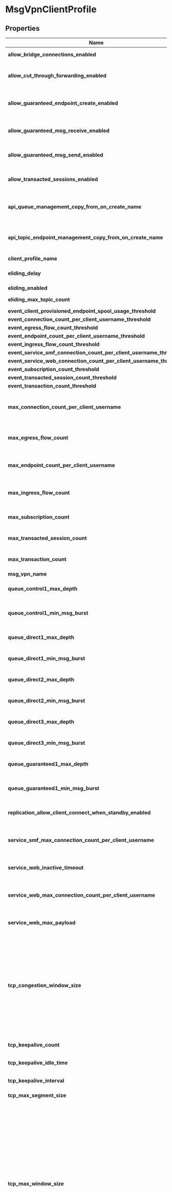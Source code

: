 # MsgVpnClientProfile

## Properties
Name | Type | Description | Notes
------------ | ------------- | ------------- | -------------
**allow_bridge_connections_enabled** | **bool** | Enable or disable allowing bridge connections to login. The default value is &#x60;false&#x60;. | [optional] 
**allow_cut_through_forwarding_enabled** | **bool** | Enable or disable allowing a client to bind to topic endpoints or queues with cut-through forwarding. Changing this value does not affect existing sessions. The default value is &#x60;false&#x60;. | [optional] 
**allow_guaranteed_endpoint_create_enabled** | **bool** | Enable or disable allowing a client to create topic endponts or queues for the receiving of persistent or non-persistent messages. Changing this value does not affect existing sessions. The default value is &#x60;false&#x60;. | [optional] 
**allow_guaranteed_msg_receive_enabled** | **bool** | Enable or disable allowing a client to bind to topic endpoints or queues for the receiving of persistent or non-persistent messages. Changing this value does not affect existing sessions. The default value is &#x60;false&#x60;. | [optional] 
**allow_guaranteed_msg_send_enabled** | **bool** | Enable or disable allowing a client to send persistent and non-persistent messages. Changing this value does not affect existing sessions. The default value is &#x60;false&#x60;. | [optional] 
**allow_transacted_sessions_enabled** | **bool** | Enable or disable allowing a client to use trasacted sessions to bundle persistent or non-persistent message send and receives. Changing this value does not affect existing sessions. The default value is &#x60;false&#x60;. | [optional] 
**api_queue_management_copy_from_on_create_name** | **str** | The name of a queue to copy settings from when a new queue is created by an API. The referenced queue must exist. The default is to have no &#x60;apiQueueManagementCopyFromOnCreateName&#x60;. | [optional] 
**api_topic_endpoint_management_copy_from_on_create_name** | **str** | The name of a topic-endpoint to copy settings from when a new topic-endpoint is created by an API. The referenced topic-endpoint must exist. The default is to have no &#x60;apiTopicEndpointManagementCopyFromOnCreateName&#x60;. | [optional] 
**client_profile_name** | **str** | The name of the Client Profile. | [optional] 
**eliding_delay** | **int** | The eliding delay interval (in milliseconds). 0 means no delay in delivering the message to the client. The default value is &#x60;0&#x60;. | [optional] 
**eliding_enabled** | **bool** | Enables or disables eliding. The default value is &#x60;false&#x60;. | [optional] 
**eliding_max_topic_count** | **int** | The maximum number of topics that can be tracked for eliding on a per client basis. The default value is &#x60;256&#x60;. | [optional] 
**event_client_provisioned_endpoint_spool_usage_threshold** | [**EventThresholdByPercent**](EventThresholdByPercent.md) |  | [optional] 
**event_connection_count_per_client_username_threshold** | [**EventThreshold**](EventThreshold.md) |  | [optional] 
**event_egress_flow_count_threshold** | [**EventThreshold**](EventThreshold.md) |  | [optional] 
**event_endpoint_count_per_client_username_threshold** | [**EventThreshold**](EventThreshold.md) |  | [optional] 
**event_ingress_flow_count_threshold** | [**EventThreshold**](EventThreshold.md) |  | [optional] 
**event_service_smf_connection_count_per_client_username_threshold** | [**EventThreshold**](EventThreshold.md) |  | [optional] 
**event_service_web_connection_count_per_client_username_threshold** | [**EventThreshold**](EventThreshold.md) |  | [optional] 
**event_subscription_count_threshold** | [**EventThreshold**](EventThreshold.md) |  | [optional] 
**event_transacted_session_count_threshold** | [**EventThreshold**](EventThreshold.md) |  | [optional] 
**event_transaction_count_threshold** | [**EventThreshold**](EventThreshold.md) |  | [optional] 
**max_connection_count_per_client_username** | **int** | The maximum number of client connections that can be simultaneously connected with the same client-username. This value may be higher than supported by the hardware. The default is the max value supported by the hardware. | [optional] 
**max_egress_flow_count** | **int** | The maximum number of egress flows that can be created by a single client associated with this client-profile. The default is the max value supported by the hardware. | [optional] 
**max_endpoint_count_per_client_username** | **int** | The maximum number of queues and topic endpoints that can be created across clients using the same client-username associated with this client-profile. The default is the max value supported by the hardware. | [optional] 
**max_ingress_flow_count** | **int** | The maximum number of ingress flows that can be created by a single client associated with this client-profile. The default is the max value supported by the hardware. | [optional] 
**max_subscription_count** | **int** | The maximum number of subscriptions for a single client associated with this client-profile. The default varies by platform. | [optional] 
**max_transacted_session_count** | **int** | The maximum number of transacted sessions that can be created by a single client associated with this client-profile. The default value is &#x60;10&#x60;. | [optional] 
**max_transaction_count** | **int** | The maximum number of transacted sessions that can be created by a single client associated with this client-profile. The default varies by platform. | [optional] 
**msg_vpn_name** | **str** | The name of the Message VPN. | [optional] 
**queue_control1_max_depth** | **int** | The maximum depth of the C-1 queue measured in work units. Each work unit is 2048 bytes of data. The default value is &#x60;20000&#x60;. | [optional] 
**queue_control1_min_msg_burst** | **int** | The minimum number of messages that must be on the C-1 queue before its depth is checked against the &#x60;queueControl1MaxDepth&#x60; setting. The default value is &#x60;4&#x60;. | [optional] 
**queue_direct1_max_depth** | **int** | The maximum depth of the D-1 queue measured in work units. Each work unit is 2048 bytes of data. The default value is &#x60;20000&#x60;. | [optional] 
**queue_direct1_min_msg_burst** | **int** | The minimum number of messages that must be on the D-1 queue before its depth is checked against the &#x60;queueDirect1MaxDepth&#x60; setting. The default value is &#x60;4&#x60;. | [optional] 
**queue_direct2_max_depth** | **int** | The maximum depth of the D-2 queue measured in work units. Each work unit is 2048 bytes of data. The default value is &#x60;20000&#x60;. | [optional] 
**queue_direct2_min_msg_burst** | **int** | The minimum number of messages that must be on the D-2 queue before its depth is checked against the &#x60;queueDirect2MaxDepth&#x60; setting. The default value is &#x60;4&#x60;. | [optional] 
**queue_direct3_max_depth** | **int** | The maximum depth of the D-3 queue measured in work units. Each work unit is 2048 bytes of data. The default value is &#x60;20000&#x60;. | [optional] 
**queue_direct3_min_msg_burst** | **int** | The minimum number of messages that must be on the D-3 queue before its depth is checked against the &#x60;queueDirect3MaxDepth&#x60; setting. The default value is &#x60;4&#x60;. | [optional] 
**queue_guaranteed1_max_depth** | **int** | The maximum depth of the G-1 queue measured in work units. Each work unit is 2048 bytes of data. The default value is &#x60;20000&#x60;. | [optional] 
**queue_guaranteed1_min_msg_burst** | **int** | The minimum number of messages that must be on the G-1 queue before its depth is checked against the &#x60;queueGuaranteed1MaxDepth&#x60; setting. The default value is &#x60;255&#x60;. | [optional] 
**replication_allow_client_connect_when_standby_enabled** | **bool** | Enable or disable whether clients using this client profile are allowed to connect to the Message VPN if its replication is in standby state. The default value is &#x60;false&#x60;. | [optional] 
**service_smf_max_connection_count_per_client_username** | **int** | The maximum number of SMF client connections that can be simultaneously connected with the same client-username. This value may be higher than supported by the hardware. The default is the max value supported by the hardware. | [optional] 
**service_web_inactive_timeout** | **int** | The number of seconds during which the client must send a request or else the session is terminated. The default value is &#x60;30&#x60;. | [optional] 
**service_web_max_connection_count_per_client_username** | **int** | The maximum number of web-transport connections that can be simultaneously connected with the same client-username. This value may be higher than supported by the hardware. The default is the max value supported by the hardware. | [optional] 
**service_web_max_payload** | **int** | The maximum number of bytes allowed in a single web transport payload before fragmentation occurs, not including the header. The default value is &#x60;1000000&#x60;. | [optional] 
**tcp_congestion_window_size** | **int** | The TCP initial congestion window size for clients belonging to this profile.   The initial congestion window size is used when starting up a TCP connection or recovery from idle (that is, no traffic). It is the number of segments TCP sends before waiting for an acknowledgement from the peer. Larger values of initial window allows a connection to come up to speed quickly. However, care must be taken for if this parameter&#39;s value is too high, it may cause congestion in the network. For further details on initial window, refer to RFC 2581. Changing this parameter changes all clients matching this profile, whether already connected or not.   Changing the initial window from its default of 2 results in non-compliance with RFC 2581. Contact Solace Support personnel before changing this parameter. The default value is &#x60;2&#x60;. | [optional] 
**tcp_keepalive_count** | **int** | The number of keepalive probes TCP should send before dropping the connection. The default value is &#x60;5&#x60;. | [optional] 
**tcp_keepalive_idle_time** | **int** | The time (in seconds) a connection needs to remain idle before TCP begins sending keepalive probes. The default value is &#x60;3&#x60;. | [optional] 
**tcp_keepalive_interval** | **int** | The time between individual keepalive probes, when no response is received. The default value is &#x60;1&#x60;. | [optional] 
**tcp_max_segment_size** | **int** | The TCP maximum segment size for the clients belonging to this profile. The default value is &#x60;1460&#x60;. | [optional] 
**tcp_max_window_size** | **int** | The TCP maximum window size (in KB) for clients belonging to this profile. Changes are applied to all existing connections. The maximum window should be at least the bandwidth-delay product of the link between the TCP peers. If the maximum window is less than the bandwidth-delay product, then the TCP connection operates below its maximum potential throughput. If the maximum window is less than about twice the bandwidth-delay product, then occasional packet loss causes TCP connection to operate below its maximum potential throughput as it handles the missing ACKs and retransmissions. There are also problems with a maximum window that&#39;s too large. In the presence of a high offered load, TCP gradually increases its congestion window until either (a) the congestion window reaches the maximum window, or (b) packet loss occurs in the network. Initially, when the congestion window is small, the network&#39;s physical bandwidth-delay acts as a memory buffer for packets in flight. As the congestion window crosses the bandwidth-delay product, though, the buffering of in-flight packets moves to queues in various switches, routers, etc. in the network. As the congestion window continues to increase, some such queue in some equipment overflows, causing packet loss and TCP back-off. The default value is &#x60;256&#x60;. | [optional] 

[[Back to Model list]](../README.md#documentation-for-models) [[Back to API list]](../README.md#documentation-for-api-endpoints) [[Back to README]](../README.md)


